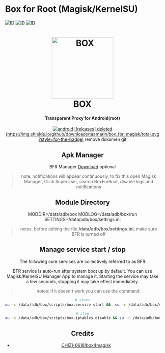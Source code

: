 # Box for Root (Magisk/KernelSU)

[![ID](https://img.shields.io/badge/id-blue.svg?style=for-the-badge)](docs/index_id.md) [![ID](https://img.shields.io/badge/en-blue.svg?style=for-the-badge)](docs/index_en.md) [![ID](https://img.shields.io/badge/cn-blue.svg?style=for-the-badge)](docs/index_cn.md)

<h1 align="center">
  <img src="https://github.com/taamarin/box_for_magisk/blob/master/docs/box.svg" alt="BOX" width="200">
  <br>BOX<br>
</h1>
<h4 align="center">Transparent Proxy for Android(root)</h4>

<div align="center">

[![android](https://img.shields.io/badge/Android-3DDC84?style=for-the-badge&logo=android&logoColor=white)]()
[![releases] deleted (https://img.shields.io/github/downloads/taamarin/box_for_magisk/total.svg?style=for-the-badge)](https://github.com/taamarin/box_for_magisk/releases) 
remove dokumen git
 

## Apk Manager
BFR Manager [Download](https://github.com/taamarin/box.manager) optional
> note: notifications will appear continuously, to fix this open Magisk Manager, Click SuperUser, search BoxForRoot, disable logs and notifications 

## Module Directory
MODDIR=/data/adb/box
MODLOG=/data/adb/box/run
SETTINGS=/data/adb/box/settings.ini
> notes: before editing the file **/data/adb/box/settings.ini**, make sure BFR is turned off

## Manage service start / stop
The following core services are collectively referred to as BFR

BFR service is auto-run after system boot up by default.
You can use Magisk/KernelSU Manager App to manage it. Starting the service may take a few seconds, stopping it may take effect immediately.

> notes: if it doesn't work you can use the command:
```bash
# start
su -c /data/adb/box/scripts/box.service start &&  su -c /data/adb/box/scripts/box.iptables enable

# stop
su -c /data/adb/box/scripts/box.iptables disable && su -c /data/adb/box/scripts/box.service stop
```

## Credits
- [CHIZI-0618/box4magisk](https://github.com/CHIZI-0618/box4magisk)
